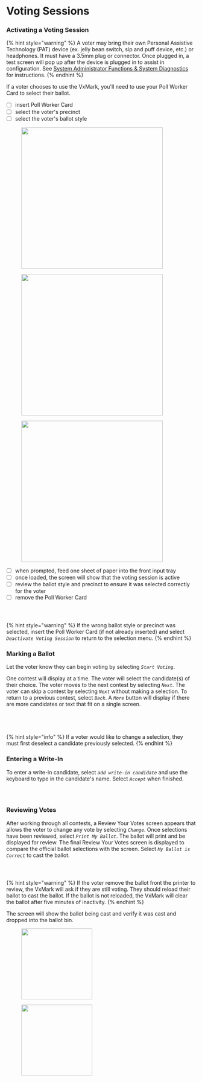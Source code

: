 # Voting Sessions

### Activating a Voting Session

{% hint style="warning" %}
A voter may bring their own Personal Assistive Technology (PAT) device (ex. jelly bean switch, sip and puff device, etc.) or headphones. It must have a 3.5mm plug or connector. Once plugged in, a test screen will pop up after the device is plugged in to assist in configuration.  See [System Administrator Functions & System Diagnostics ](system-administrator-functions-and-system-diagnostics.md)for instructions.&#x20;
{% endhint %}

If a voter chooses to use the VxMark, you'll need to use your Poll Worker Card to select their ballot.&#x20;

* [ ] insert Poll Worker Card
* [ ] select the voter's precinct
* [ ] select the voter's ballot style

<div>

<figure><img src="../.gitbook/assets/VxMark Insert Card.png" alt="" width="375"><figcaption></figcaption></figure>

 

<figure><img src="../.gitbook/assets/VxMark Select Precinct.png" alt="" width="375"><figcaption></figcaption></figure>

 

<figure><img src="../.gitbook/assets/VxMark Select Ballot Style (1).png" alt="" width="375"><figcaption></figcaption></figure>

</div>

* [ ] when prompted, feed one sheet of paper into the front input tray
* [ ] once loaded, the screen will show that the voting session is active
* [ ] review the ballot style and precinct to ensure it was selected correctly for the voter
* [ ] remove the Poll Worker Card

<div>

<figure><img src="../.gitbook/assets/VxMark Load Ballot Sheet.png" alt=""><figcaption></figcaption></figure>

 

<figure><img src="../.gitbook/assets/VxMark Loading Sheet.png" alt=""><figcaption></figcaption></figure>

 

<figure><img src="../.gitbook/assets/VxMark Voting Session Active.png" alt=""><figcaption></figcaption></figure>

</div>

{% hint style="warning" %}
If the wrong ballot style or precinct was selected, insert the Poll Worker Card (if not already inserted) and select _`Deactivate Voting Session`_ to return to the selection menu.&#x20;
{% endhint %}

### Marking a Ballot

Let the voter know they can begin voting by selecting _`Start Voting`_.

One contest will display at a time. The voter will select the candidate(s) of their choice. The voter moves to the next contest by selecting _`Next`_. The voter can skip a contest by selecting _`Next`_ without making a selection.  To return to a previous contest, select _`Back`_.  A _`More`_ button will display if there are more candidates or text that fit on a single screen.&#x20;

<div>

<figure><img src="../.gitbook/assets/VxMark Start Voting.png" alt=""><figcaption></figcaption></figure>

 

<figure><img src="../.gitbook/assets/VxMark contest navigation.png" alt=""><figcaption></figcaption></figure>

 

<figure><img src="../.gitbook/assets/VxMark candidate selected.png" alt=""><figcaption></figcaption></figure>

 

<figure><img src="../.gitbook/assets/VxMark Contest with More button.png" alt=""><figcaption></figcaption></figure>

</div>

{% hint style="info" %}
If a voter would like to change a selection, they must first deselect a candidate previously selected.&#x20;
{% endhint %}

### Entering a Write-In

To enter a write-in candidate, select _`add write-in candidate`_ and use the keyboard to type in the candidate's name. Select _`Accept`_ when finished.&#x20;

<div>

<figure><img src="../.gitbook/assets/VxMark add write-in.png" alt=""><figcaption></figcaption></figure>

 

<figure><img src="../.gitbook/assets/VxMark write-in keyboard.png" alt=""><figcaption></figcaption></figure>

 

<figure><img src="../.gitbook/assets/VxMark write-in button.png" alt=""><figcaption></figcaption></figure>

</div>

### Reviewing Votes

After working through all contests, a Review Your Votes screen appears that allows the voter to change any vote by selecting _`Change`_. Once selections have been reviewed, select _`Print My Ballot`_. The ballot will print and be displayed for review. The final Review Your Votes screen is displayed to compare the official ballot selections with the screen. Select _`My Ballot is Correct`_ to cast the ballot.&#x20;

<div>

<figure><img src="../.gitbook/assets/VxMark Review Your Votes.png" alt=""><figcaption></figcaption></figure>

 

<figure><img src="../.gitbook/assets/VxMark Printing Official Ballot.png" alt=""><figcaption></figcaption></figure>

 

<figure><img src="../.gitbook/assets/VxMark Review Votes after Print.png" alt=""><figcaption></figcaption></figure>

</div>

{% hint style="warning" %}
If the voter remove the ballot front the printer to review, the VxMark will ask if they are still voting. They should reload their ballot to cast the ballot. If the ballot is not reloaded, the VxMark will clear the ballot after five minutes of inactivity.
{% endhint %}

The screen will show the ballot being cast and verify it was cast and dropped into the ballot bin.&#x20;

<div>

<figure><img src="../.gitbook/assets/VxMark Casting Ballot.png" alt="" width="188"><figcaption></figcaption></figure>

 

<figure><img src="../.gitbook/assets/VxMark Your ballot was cast.png" alt="" width="188"><figcaption></figcaption></figure>

</div>

